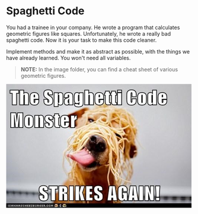 # Spaghetti Code

You had a trainee in your company. He wrote a program that calculates geometric figures like squares. Unfortunately, he wrote a really bad spaghetti code. Now it is your task to make this code cleaner.

Implement methods and make it as abstract as possible, with the things we have already learned. You won't need all variables.

>**NOTE:** In the image folder, you can find a cheat sheet of various geometric figures.

![spaghetti meme](https://github.com/x21L/SpaghettiCode/blob/master/images/meme.jpeg)
